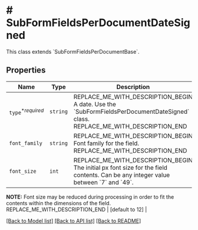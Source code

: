 # # SubFormFieldsPerDocumentDateSigned

This class extends &#x60;SubFormFieldsPerDocumentBase&#x60;.

## Properties

Name | Type | Description | Notes
------------ | ------------- | ------------- | -------------
| `type`<sup>*_required_</sup> | ```string``` | REPLACE_ME_WITH_DESCRIPTION_BEGIN A date. Use the &#x60;SubFormFieldsPerDocumentDateSigned&#x60; class. REPLACE_ME_WITH_DESCRIPTION_END |  [default to 'date_signed'] |
| `font_family` | ```string``` | REPLACE_ME_WITH_DESCRIPTION_BEGIN Font family for the field. REPLACE_ME_WITH_DESCRIPTION_END |  |
| `font_size` | ```int``` | REPLACE_ME_WITH_DESCRIPTION_BEGIN The initial px font size for the field contents. Can be any integer value between &#x60;7&#x60; and &#x60;49&#x60;.

**NOTE:** Font size may be reduced during processing in order to fit the contents within the dimensions of the field. REPLACE_ME_WITH_DESCRIPTION_END |  [default to 12] |

[[Back to Model list]](../../README.md#models) [[Back to API list]](../../README.md#endpoints) [[Back to README]](../../README.md)
